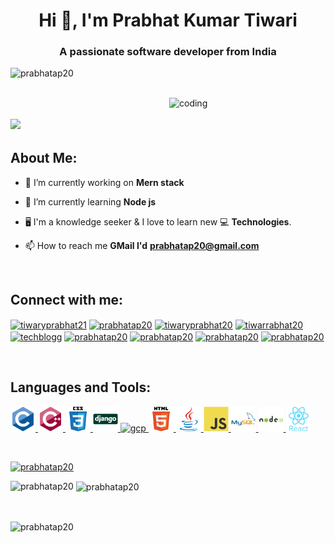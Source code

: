 
# <h1 align="center">Hi 👋, I'm Prabhat Kumar Tiwari</h1>
<h3 align="center">A passionate software developer from India</h3>

<p align="left"> <img src="https://komarev.com/ghpvc/?username=prabhatap20&label=Profile%20views&color=0e75b6&style=flat" alt="prabhatap20" /> </p>

</br>
<img align="right" alt="coding" width="250" src="https://media.giphy.com/media/XcXx0WlV7L9cMKhA6G/giphy.gif">

## <img src="https://media.giphy.com/media/WUlplcMpOCEmTGBtBW/giphy.gif" width="40"> 
<p><h2>About Me:</h2></p>

- 🔭 I’m currently working on **Mern stack**

- 🌱 I’m currently learning **Node js**

- 🖥️ I'm a knowledge seeker & I love to learn new 💻 **Technologies**.

- 📫 How to reach me **GMail I'd** **prabhatap20@gmail.com**
</br>
<h2 align="left">Connect with me:</h2>
<p align="left">
<a href="https://twitter.com/tiwaryprabhat21" target="blank"><img align="center" src="https://raw.githubusercontent.com/rahuldkjain/github-profile-readme-generator/master/src/images/icons/Social/twitter.svg" alt="tiwaryprabhat21" height="30" width="40" /></a>
<a href="https://linkedin.com/in/prabhatap20" target="blank"><img align="center" src="https://raw.githubusercontent.com/rahuldkjain/github-profile-readme-generator/master/src/images/icons/Social/linked-in-alt.svg" alt="prabhatap20" height="30" width="40" /></a>
<a href="https://fb.com/tiwaryprabhat20" target="blank"><img align="center" src="https://raw.githubusercontent.com/rahuldkjain/github-profile-readme-generator/master/src/images/icons/Social/facebook.svg" alt="tiwaryprabhat20" height="30" width="40" /></a>
<a href="https://instagram.com/tiwarrabhat20" target="blank"><img align="center" src="https://raw.githubusercontent.com/rahuldkjain/github-profile-readme-generator/master/src/images/icons/Social/instagram.svg" alt="tiwarrabhat20" height="30" width="40" /></a>
<a href="https://www.youtube.com/c/techblogg" target="blank"><img align="center" src="https://raw.githubusercontent.com/rahuldkjain/github-profile-readme-generator/master/src/images/icons/Social/youtube.svg" alt="techblogg" height="30" width="40" /></a>
<a href="https://www.hackerrank.com/prabhatap20" target="blank"><img align="center" src="https://raw.githubusercontent.com/rahuldkjain/github-profile-readme-generator/master/src/images/icons/Social/hackerrank.svg" alt="prabhatap20" height="30" width="40" /></a>
<a href="https://www.leetcode.com/prabhatap20" target="blank"><img align="center" src="https://raw.githubusercontent.com/rahuldkjain/github-profile-readme-generator/master/src/images/icons/Social/leet-code.svg" alt="prabhatap20" height="30" width="40" /></a>
<a href="https://www.hackerearth.com/prabhatap20" target="blank"><img align="center" src="https://raw.githubusercontent.com/rahuldkjain/github-profile-readme-generator/master/src/images/icons/Social/hackerearth.svg" alt="prabhatap20" height="30" width="40" /></a>
<a href="https://auth.geeksforgeeks.org/user/prabhatap20" target="blank"><img align="center" src="https://raw.githubusercontent.com/rahuldkjain/github-profile-readme-generator/master/src/images/icons/Social/geeks-for-geeks.svg" alt="prabhatap20" height="30" width="40" /></a>
</p>
</br>
<h2 align="left">Languages and Tools:</h2>
<p align="left"> <a href="https://www.cprogramming.com/" target="_blank"> <img src="https://raw.githubusercontent.com/devicons/devicon/master/icons/c/c-original.svg" alt="c" width="40" height="40"/> </a> <a href="https://www.w3schools.com/cpp/" target="_blank"> <img src="https://raw.githubusercontent.com/devicons/devicon/master/icons/cplusplus/cplusplus-original.svg" alt="cplusplus" width="40" height="40"/> </a> <a href="https://www.w3schools.com/css/" target="_blank"> <img src="https://raw.githubusercontent.com/devicons/devicon/master/icons/css3/css3-original-wordmark.svg" alt="css3" width="40" height="40"/> </a> <a href="https://www.djangoproject.com/" target="_blank"> <img src="https://raw.githubusercontent.com/devicons/devicon/master/icons/django/django-original.svg" alt="django" width="40" height="40"/> </a> <a href="https://cloud.google.com" target="_blank"> <img src="https://www.vectorlogo.zone/logos/google_cloud/google_cloud-icon.svg" alt="gcp" width="40" height="40"/> </a> <a href="https://www.w3.org/html/" target="_blank"> <img src="https://raw.githubusercontent.com/devicons/devicon/master/icons/html5/html5-original-wordmark.svg" alt="html5" width="40" height="40"/> </a> <a href="https://www.java.com" target="_blank"> <img src="https://raw.githubusercontent.com/devicons/devicon/master/icons/java/java-original.svg" alt="java" width="40" height="40"/> </a> <a href="https://developer.mozilla.org/en-US/docs/Web/JavaScript" target="_blank"> <img src="https://raw.githubusercontent.com/devicons/devicon/master/icons/javascript/javascript-original.svg" alt="javascript" width="40" height="40"/> </a> <a href="https://www.mysql.com/" target="_blank"> <img src="https://raw.githubusercontent.com/devicons/devicon/master/icons/mysql/mysql-original-wordmark.svg" alt="mysql" width="40" height="40"/> </a> <a href="https://nodejs.org" target="_blank"> <img src="https://raw.githubusercontent.com/devicons/devicon/master/icons/nodejs/nodejs-original-wordmark.svg" alt="nodejs" width="40" height="40"/> </a> <a href="https://reactjs.org/" target="_blank"> <img src="https://raw.githubusercontent.com/devicons/devicon/master/icons/react/react-original-wordmark.svg" alt="react" width="40" height="40"/> </a> </p>
</br>
<p align="left"> <a href="https://github.com/ryo-ma/github-profile-trophy"><img src="https://github-profile-trophy.vercel.app/?username=prabhatap20" alt="prabhatap20" /></a> </p>

<p><img align="left" src="https://github-readme-stats.vercel.app/api/top-langs?username=prabhatap20&show_icons=true&locale=en&layout=compact" alt="prabhatap20" /></p>

<p>&nbsp;<img align="center" src="https://github-readme-stats.vercel.app/api?username=prabhatap20&show_icons=true&locale=en" alt="prabhatap20" /></p>
</br>
<p><img align="center" src="https://github-readme-streak-stats.herokuapp.com/?user=prabhatap20&" alt="prabhatap20" /></p>
